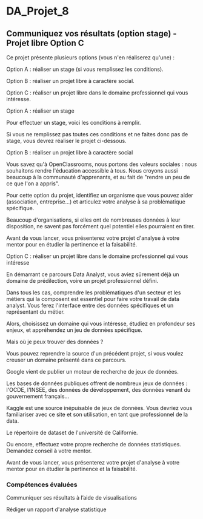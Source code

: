 # DA_Projet_8
## Communiquez vos résultats (option stage) - Projet libre Option C

Ce projet présente plusieurs options (vous n'en réaliserez qu'une) :

Option A : réaliser un stage (si vous remplissez les conditions).

Option B : réaliser un projet libre à caractère social.

Option C : réaliser un projet libre dans le domaine professionnel qui vous intéresse.

Option A : réaliser un stage

Pour effectuer un stage, voici les conditions à remplir.

Si vous ne remplissez pas toutes ces conditions et ne faites donc pas de stage, vous devrez réaliser le projet ci-dessous.

Option B : réaliser un projet libre à caractère social

Vous savez qu'à OpenClassrooms, nous portons des valeurs sociales : nous souhaitons rendre l'éducation accessible à tous. Nous croyons aussi beaucoup à la communauté d'apprenants, et au fait de "rendre un peu de ce que l'on a appris".

Pour cette option du projet, identifiez un organisme que vous pouvez aider (association, entreprise...) et articulez votre analyse à sa problématique spécifique.

Beaucoup d'organisations, si elles ont de nombreuses données à leur disposition, ne savent pas forcément quel potentiel elles pourraient en tirer.

Avant de vous lancer, vous présenterez votre projet d'analyse à votre mentor pour en étudier la pertinence et la faisabilité.

Option C : réaliser un projet libre dans le domaine professionnel qui vous intéresse

En démarrant ce parcours Data Analyst, vous aviez sûrement déjà un domaine de prédilection, voire un projet professionnel défini.

Dans tous les cas, comprendre les problématiques d'un secteur et les métiers qui la composent est essentiel pour faire votre travail de data analyst. Vous ferez l'interface entre des données spécifiques et un représentant du métier.

Alors, choisissez un domaine qui vous intéresse, étudiez en profondeur ses enjeux, et appréhendez un jeu de données spécifique.

Mais où je peux trouver des données ?

Vous pouvez reprendre la source d'un précédent projet, si vous voulez creuser un domaine présenté dans ce parcours.

Google vient de publier un moteur de recherche de jeux de données.

Les bases de données publiques offrent de nombreux jeux de données : l'OCDE, l'INSEE, des données de développement, des données venant du gouvernement français...

Kaggle est une source inépuisable de jeux de données. Vous devriez vous familiariser avec ce site et son utilisation, en tant que professionnel de la data.

Le répertoire de dataset de l'université de Californie.

Ou encore, effectuez votre propre recherche de données statistiques. Demandez conseil à votre mentor. 

Avant de vous lancer, vous présenterez votre projet d'analyse à votre mentor pour en étudier la pertinence et la faisabilité.

### Compétences évaluées

Communiquer ses résultats à l’aide de visualisations

Rédiger un rapport d'analyse statistique
